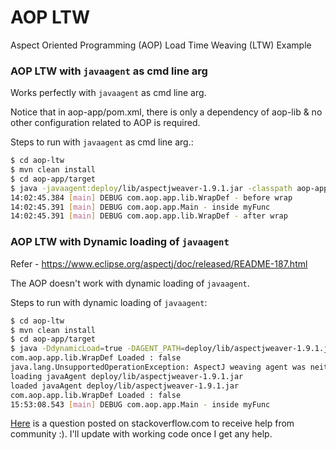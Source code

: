 # AOP LTW
Aspect Oriented Programming (AOP) Load Time Weaving (LTW) Example

### AOP LTW with `javaagent` as cmd line arg
Works perfectly with `javaagent` as cmd line arg. 

Notice that in aop-app/pom.xml, there is only a dependency of aop-lib
& no other configuration related to AOP is required.

Steps to run with `javaagent` as cmd line arg.:

```sh
$ cd aop-ltw
$ mvn clean install
$ cd aop-app/target
$ java -javaagent:deploy/lib/aspectjweaver-1.9.1.jar -classpath aop-app-1.0.jar:deploy/lib/* com.aop.app.Main
14:02:45.384 [main] DEBUG com.aop.app.lib.WrapDef - before wrap
14:02:45.391 [main] DEBUG com.aop.app.Main - inside myFunc
14:02:45.391 [main] DEBUG com.aop.app.lib.WrapDef - after wrap
```

### AOP LTW with Dynamic loading of `javaagent`

Refer - https://www.eclipse.org/aspectj/doc/released/README-187.html

The AOP doesn't work with dynamic loading of `javaagent`. 

Steps to run with dynamic loading of `javaagent`:

```sh
$ cd aop-ltw
$ mvn clean install
$ cd aop-app/target
$ java -DdynamicLoad=true -DAGENT_PATH=deploy/lib/aspectjweaver-1.9.1.jar -classpath aop-app-1.0.jar:deploy/lib/* com.aop.app.Main
com.aop.app.lib.WrapDef Loaded : false
java.lang.UnsupportedOperationException: AspectJ weaving agent was neither started via '-javaagent' (preMain) nor attached via 'VirtualMachine.loadAgent' (agentMain)
loading javaAgent deploy/lib/aspectjweaver-1.9.1.jar
loaded javaAgent deploy/lib/aspectjweaver-1.9.1.jar
com.aop.app.lib.WrapDef Loaded : false
15:53:08.543 [main] DEBUG com.aop.app.Main - inside myFunc
```

[Here](https://stackoverflow.com/questions/51693552/aspectj-aop-ltw-not-working-with-dynamic-loading-of-javaagent) is a question posted on stackoverflow.com to receive help from community :). I'll update with working code once I get any help.
